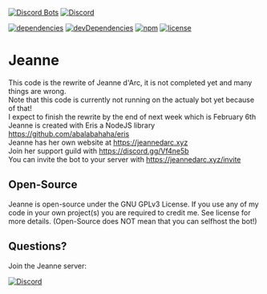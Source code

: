 [![Discord Bots](https://discordbots.org/api/widget/status/237578660708745216.svg?noavatar=true)](https://discordbots.org/bot/237578660708745216)
[![Discord](https://discordapp.com/api/guilds/240059867744698368/embed.png)](https://discord.gg/Vf4ne5b)

[![dependencies](https://david-dm.org/KurozeroPB/Jeanne/status.svg?style=flat-square)](https://david-dm.org/KurozeroPB/Jeanne)
[![devDependencies](https://david-dm.org/KurozeroPB/Jeanne/dev-status.svg?style=flat-square)](https://david-dm.org/KurozeroPB/Jeanne?type=dev)
[![npm](https://img.shields.io/github/release/KurozeroPB/Jeanne.svg?style=flat-square)](https://github.com/KurozeroPB/Jeanne/releases)
[![license](https://img.shields.io/github/license/KurozeroPB/Jeanne.svg?style=flat-square)](https://choosealicense.com/licenses/gpl-3.0)

# Jeanne
This code is the rewrite of Jeanne d'Arc, it is not completed yet and many things are wrong.<br/>
Note that this code is currently not running on the actualy bot yet because of that!<br/>
I expect to finish the rewrite by the end of next week which is February 6th
<br/>
Jeanne is created with Eris a NodeJS library https://github.com/abalabahaha/eris<br/>
Jeanne has her own website at https://jeannedarc.xyz<br/>
Join her support guild with https://discord.gg/Vf4ne5b<br/>
You can invite the bot to your server with https://jeannedarc.xyz/invite

Open-Source
-
Jeanne is open-source under the GNU GPLv3 License. If you use any of my code in your own project(s) you are required to credit me. See license for more details. (Open-Source does NOT mean that you can selfhost the bot!)

Questions?
-
Join the Jeanne server:

[![Discord](https://discordapp.com/api/guilds/240059867744698368/embed.png?style=banner2)](https://discord.gg/Vf4ne5b)
